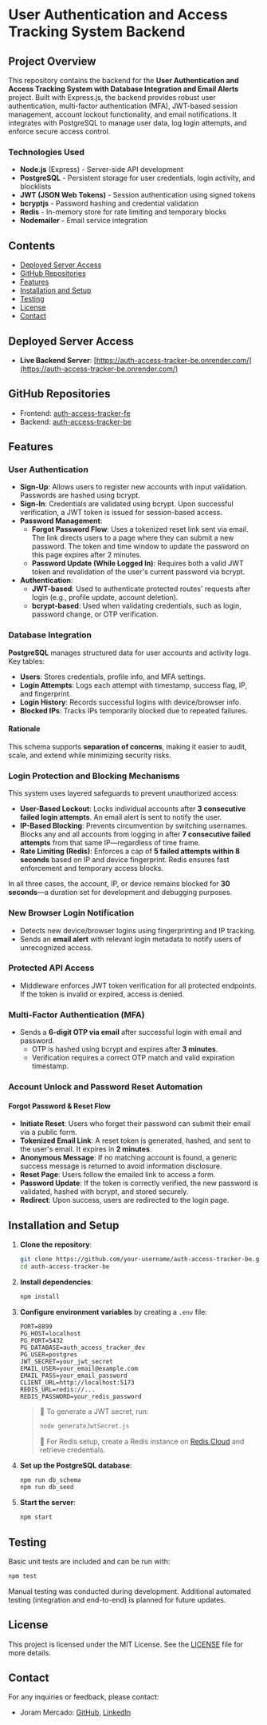 # User Authentication and Access Tracking System Backend

## Project Overview

This repository contains the backend for the **User Authentication and Access Tracking System with Database Integration and Email Alerts** project. Built with Express.js, the backend provides robust user authentication, multi-factor authentication (MFA), JWT-based session management, account lockout functionality, and email notifications. It integrates with PostgreSQL to manage user data, log login attempts, and enforce secure access control.

### Technologies Used

- **Node.js** (Express) - Server-side API development
- **PostgreSQL** - Persistent storage for user credentials, login activity, and blocklists
- **JWT (JSON Web Tokens)** - Session authentication using signed tokens
- **bcryptjs** - Password hashing and credential validation
- **Redis** - In-memory store for rate limiting and temporary blocks
- **Nodemailer** - Email service integration

## Contents

- [Deployed Server Access](#deployed-server-access)
- [GitHub Repositories](#github-repositories)
- [Features](#features)
- [Installation and Setup](#installation-and-setup)
- [Testing](#testing)
- [License](#license)
- [Contact](#contact)

## Deployed Server Access

- **Live Backend Server**: [https://auth-access-tracker-be.onrender.com/](https://auth-access-tracker-be.onrender.com/)

## GitHub Repositories

- Frontend: [auth-access-tracker-fe](https://github.com/jorammercado/auth-access-tracker-fe)
- Backend: [auth-access-tracker-be](https://github.com/jorammercado/auth-access-tracker-be)

## Features

### User Authentication

- **Sign-Up**: Allows users to register new accounts with input validation. Passwords are hashed using bcrypt.
- **Sign-In**: Credentials are validated using bcrypt. Upon successful verification, a JWT token is issued for session-based access.
- **Password Management**:
  - **Forgot Password Flow**: Uses a tokenized reset link sent via email. The link directs users to a page where they can submit a new password. The token and time window to update the password on this page expires after 2 minutes.
  - **Password Update (While Logged In)**: Requires both a valid JWT token and revalidation of the user's current password via bcrypt.
- **Authentication**:
  - **JWT-based**: Used to authenticate protected routes' requests after login (e.g., profile update, account deletion).
  - **bcrypt-based**: Used when validating credentials, such as login, password change, or OTP verification.

### Database Integration

**PostgreSQL** manages structured data for user accounts and activity logs. Key tables:

- **Users**: Stores credentials, profile info, and MFA settings.
- **Login Attempts**: Logs each attempt with timestamp, success flag, IP, and fingerprint.
- **Login History**: Records successful logins with device/browser info.
- **Blocked IPs**: Tracks IPs temporarily blocked due to repeated failures.

#### Rationale

This schema supports **separation of concerns**, making it easier to audit, scale, and extend while minimizing security risks.

### Login Protection and Blocking Mechanisms

This system uses layered safeguards to prevent unauthorized access:

- **User-Based Lockout**: Locks individual accounts after **3 consecutive failed login attempts**. An email alert is sent to notify the user.
- **IP-Based Blocking**: Prevents circumvention by switching usernames. Blocks any and all accounts from logging in after **7 consecutive failed attempts** from that same IP—regardless of time frame.
- **Rate Limiting (Redis)**: Enforces a cap of **5 failed attempts within 8 seconds** based on IP and device fingerprint. Redis ensures fast enforcement and temporary access blocks.

In all three cases, the account, IP, or device remains blocked for **30 seconds**—a duration set for development and debugging purposes.

### New Browser Login Notification

- Detects new device/browser logins using fingerprinting and IP tracking.
- Sends an **email alert** with relevant login metadata to notify users of unrecognized access.

### Protected API Access

- Middleware enforces JWT token verification for all protected endpoints. If the token is invalid or expired, access is denied.

### Multi-Factor Authentication (MFA)

- Sends a **6-digit OTP via email** after successful login with email and password.
  - OTP is hashed using bcrypt and expires after **3 minutes**.
  - Verification requires a correct OTP match and valid expiration timestamp.

### Account Unlock and Password Reset Automation

#### Forgot Password & Reset Flow

- **Initiate Reset**: Users who forget their password can submit their email via a public form.
- **Tokenized Email Link**: A reset token is generated, hashed, and sent to the user's email. It expires in **2 minutes**.
- **Anonymous Message**: If no matching account is found, a generic success message is returned to avoid information disclosure.
- **Reset Page**: Users follow the emailed link to access a form.
- **Password Update**: If the token is correctly verified, the new password is validated, hashed with bcrypt, and stored securely.
- **Redirect**: Upon success, users are redirected to the login page.

## Installation and Setup

1. **Clone the repository**:

   ```sh
   git clone https://github.com/your-username/auth-access-tracker-be.git
   cd auth-access-tracker-be
   ```

2. **Install dependencies**:

   ```sh
   npm install
   ```

3. **Configure environment variables** by creating a `.env` file:

   ```env
   PORT=8899
   PG_HOST=localhost
   PG_PORT=5432
   PG_DATABASE=auth_access_tracker_dev
   PG_USER=postgres
   JWT_SECRET=your_jwt_secret
   EMAIL_USER=your_email@example.com
   EMAIL_PASS=your_email_password
   CLIENT_URL=http://localhost:5173
   REDIS_URL=redis://...
   REDIS_PASSWORD=your_redis_password
   ```

   > 🔑 To generate a JWT secret, run:
   >
   > ```sh
   > node generateJwtSecret.js
   > ```
   >
   > 🔐 For Redis setup, create a Redis instance on [Redis Cloud](https://cloud.redis.io/) and retrieve credentials.

4. **Set up the PostgreSQL database**:

   ```sh
   npm run db_schema
   npm run db_seed
   ```

5. **Start the server**:

   ```sh
   npm start
   ```

## Testing

Basic unit tests are included and can be run with:

```sh
npm test
```

Manual testing was conducted during development. Additional automated testing (integration and end-to-end) is planned for future updates.

## License

This project is licensed under the MIT License. See the [LICENSE](https://opensource.org/license/mit) file for more details.

## Contact

For any inquiries or feedback, please contact:

- Joram Mercado: [GitHub](https://github.com/jorammercado), [LinkedIn](https://www.linkedin.com/in/jorammercado)